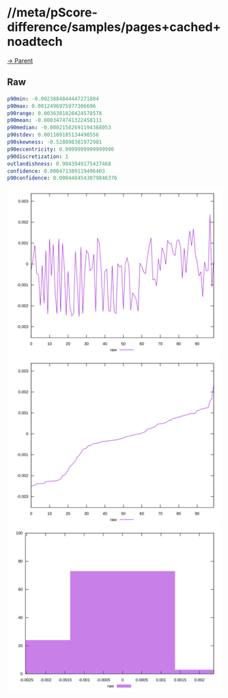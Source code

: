 
# //meta/pScore-difference/samples/pages+cached+noadtech

[→ Parent](../..)


## Raw


```yaml
p90min: -0.0023884844447271884
p90max: 0.0012496975977306696
p90range: 0.0036381820424578578
p90mean: -0.0003474741322458111
p90median: -0.00021582691194368053
p90stdev: 0.001109185134490556
p90skewness: -0.528898381972901
p90eccentricity: 0.9999999999999996
p90discretization: 1
outlandishness: 0.9843949175427468
confidence: 0.000471389119496403
p90confidence: 0.0004484543079846376

```

![PLOT: raw-values](./raw/values.svg)![PLOT: raw-sorted](./raw/sorted.svg)![PLOT: raw-histogram](./raw/histogram.svg)